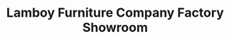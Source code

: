 ---
title: "Lamboy Furniture Company Factory Showroom"
url: /camden/lamboy-furniture-company-factory-showroom/
shop: furniture
---